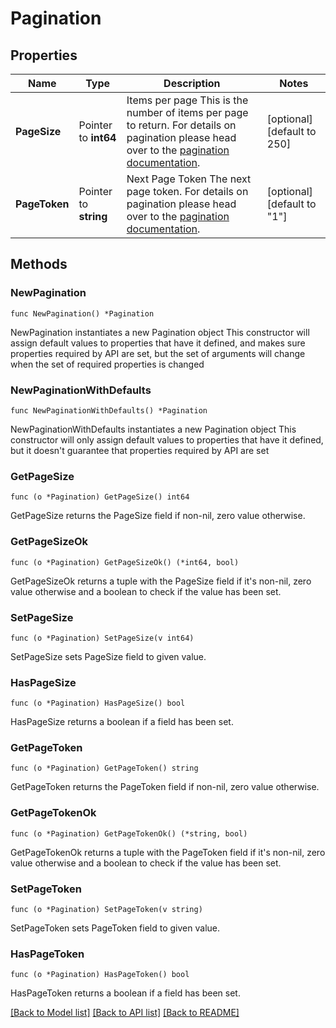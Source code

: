 # Pagination

## Properties

| Name          | Type                  | Description                                                                                                                                                                                           | Notes                       |
| ------------- | --------------------- | ----------------------------------------------------------------------------------------------------------------------------------------------------------------------------------------------------- | --------------------------- |
| **PageSize**  | Pointer to **int64**  | Items per page This is the number of items per page to return. For details on pagination please head over to the [pagination documentation](https://www.ory.sh/docs/ecosystem/api-design#pagination). | [optional] [default to 250] |
| **PageToken** | Pointer to **string** | Next Page Token The next page token. For details on pagination please head over to the [pagination documentation](https://www.ory.sh/docs/ecosystem/api-design#pagination).                           | [optional] [default to "1"] |

## Methods

### NewPagination

`func NewPagination() *Pagination`

NewPagination instantiates a new Pagination object This constructor will assign
default values to properties that have it defined, and makes sure properties
required by API are set, but the set of arguments will change when the set of
required properties is changed

### NewPaginationWithDefaults

`func NewPaginationWithDefaults() *Pagination`

NewPaginationWithDefaults instantiates a new Pagination object This constructor
will only assign default values to properties that have it defined, but it
doesn't guarantee that properties required by API are set

### GetPageSize

`func (o *Pagination) GetPageSize() int64`

GetPageSize returns the PageSize field if non-nil, zero value otherwise.

### GetPageSizeOk

`func (o *Pagination) GetPageSizeOk() (*int64, bool)`

GetPageSizeOk returns a tuple with the PageSize field if it's non-nil, zero
value otherwise and a boolean to check if the value has been set.

### SetPageSize

`func (o *Pagination) SetPageSize(v int64)`

SetPageSize sets PageSize field to given value.

### HasPageSize

`func (o *Pagination) HasPageSize() bool`

HasPageSize returns a boolean if a field has been set.

### GetPageToken

`func (o *Pagination) GetPageToken() string`

GetPageToken returns the PageToken field if non-nil, zero value otherwise.

### GetPageTokenOk

`func (o *Pagination) GetPageTokenOk() (*string, bool)`

GetPageTokenOk returns a tuple with the PageToken field if it's non-nil, zero
value otherwise and a boolean to check if the value has been set.

### SetPageToken

`func (o *Pagination) SetPageToken(v string)`

SetPageToken sets PageToken field to given value.

### HasPageToken

`func (o *Pagination) HasPageToken() bool`

HasPageToken returns a boolean if a field has been set.

[[Back to Model list]](../README.md#documentation-for-models)
[[Back to API list]](../README.md#documentation-for-api-endpoints)
[[Back to README]](../README.md)
